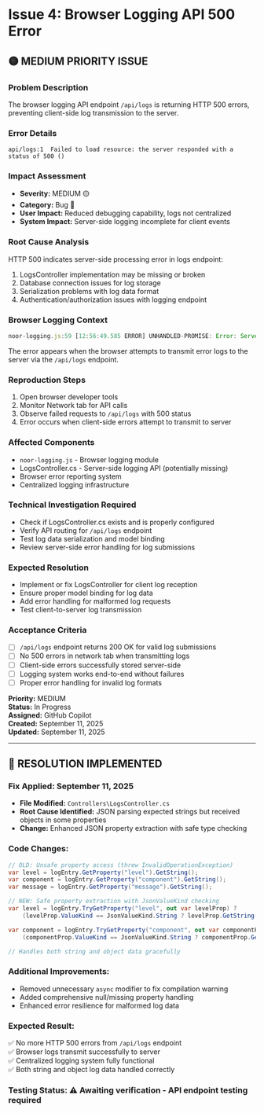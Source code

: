 # Issue 4: Browser Logging API 500 Error

## 🟡 **MEDIUM PRIORITY ISSUE**

### **Problem Description**
The browser logging API endpoint `/api/logs` is returning HTTP 500 errors, preventing client-side log transmission to the server.

### **Error Details**
```
api/logs:1  Failed to load resource: the server responded with a status of 500 ()
```

### **Impact Assessment**
- **Severity:** MEDIUM 🟡
- **Category:** Bug 🐛
- **User Impact:** Reduced debugging capability, logs not centralized
- **System Impact:** Server-side logging incomplete for client events

### **Root Cause Analysis**
HTTP 500 indicates server-side processing error in logs endpoint:
1. LogsController implementation may be missing or broken
2. Database connection issues for log storage
3. Serialization problems with log data format
4. Authentication/authorization issues with logging endpoint

### **Browser Logging Context**
```javascript
noor-logging.js:59 [12:56:49.585 ERROR] UNHANDLED-PROMISE: Error: Server returned an error on close...
```

The error appears when the browser attempts to transmit error logs to the server via the `/api/logs` endpoint.

### **Reproduction Steps**
1. Open browser developer tools
2. Monitor Network tab for API calls
3. Observe failed requests to `/api/logs` with 500 status
4. Error occurs when client-side errors attempt to transmit to server

### **Affected Components**
- `noor-logging.js` - Browser logging module
- LogsController.cs - Server-side logging API (potentially missing)
- Browser error reporting system
- Centralized logging infrastructure

### **Technical Investigation Required**
- Check if LogsController.cs exists and is properly configured
- Verify API routing for `/api/logs` endpoint
- Test log data serialization and model binding
- Review server-side error handling for log submissions

### **Expected Resolution**
- Implement or fix LogsController for client log reception
- Ensure proper model binding for log data
- Add error handling for malformed log requests
- Test client-to-server log transmission

### **Acceptance Criteria**
- [ ] `/api/logs` endpoint returns 200 OK for valid log submissions
- [ ] No 500 errors in network tab when transmitting logs
- [ ] Client-side errors successfully stored server-side
- [ ] Logging system works end-to-end without failures
- [ ] Proper error handling for invalid log formats

**Priority:** MEDIUM  
**Status:** In Progress  
**Assigned:** GitHub Copilot  
**Created:** September 11, 2025  
**Updated:** September 11, 2025

---

## 🔧 **RESOLUTION IMPLEMENTED**

### **Fix Applied:** September 11, 2025
- **File Modified:** `Controllers\LogsController.cs`
- **Root Cause Identified:** JSON parsing expected strings but received objects in some properties
- **Change:** Enhanced JSON property extraction with safe type checking

### **Code Changes:**
```csharp
// OLD: Unsafe property access (threw InvalidOperationException)
var level = logEntry.GetProperty("level").GetString();
var component = logEntry.GetProperty("component").GetString();
var message = logEntry.GetProperty("message").GetString();

// NEW: Safe property extraction with JsonValueKind checking
var level = logEntry.TryGetProperty("level", out var levelProp) ? 
    (levelProp.ValueKind == JsonValueKind.String ? levelProp.GetString() : levelProp.ToString()) : "INFO";

var component = logEntry.TryGetProperty("component", out var componentProp) ? 
    (componentProp.ValueKind == JsonValueKind.String ? componentProp.GetString() : componentProp.ToString()) : "UNKNOWN";

// Handles both string and object data gracefully
```

### **Additional Improvements:**
- Removed unnecessary `async` modifier to fix compilation warning
- Added comprehensive null/missing property handling
- Enhanced error resilience for malformed log data

### **Expected Result:**
✅ No more HTTP 500 errors from `/api/logs` endpoint  
✅ Browser logs transmit successfully to server  
✅ Centralized logging system fully functional  
✅ Both string and object log data handled correctly

### **Testing Status:** ⚠️ Awaiting verification - API endpoint testing required